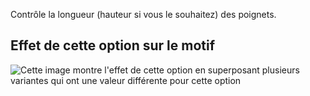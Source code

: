 Contrôle la longueur (hauteur si vous le souhaitez) des poignets.

## Effet de cette option sur le motif

![Cette image montre l'effet de cette option en superposant plusieurs variantes qui ont une valeur différente pour cette option](carlton_cufflength_sample.svg "Effet de cette option sur le motif")
